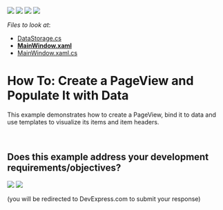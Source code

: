 <!-- default badges list -->
![](https://img.shields.io/endpoint?url=https://codecentral.devexpress.com/api/v1/VersionRange/128659399/21.1.5%2B)
[![](https://img.shields.io/badge/Open_in_DevExpress_Support_Center-FF7200?style=flat-square&logo=DevExpress&logoColor=white)](https://supportcenter.devexpress.com/ticket/details/E4652)
[![](https://img.shields.io/badge/📖_How_to_use_DevExpress_Examples-e9f6fc?style=flat-square)](https://docs.devexpress.com/GeneralInformation/403183)
[![](https://img.shields.io/badge/💬_Leave_Feedback-feecdd?style=flat-square)](#does-this-example-address-your-development-requirementsobjectives)
<!-- default badges end -->
<!-- default file list -->
*Files to look at*:

* [DataStorage.cs](./CS/PageViewSample/DataStorage.cs)
* **[MainWindow.xaml](./CS/PageViewSample/MainWindow.xaml)**
* [MainWindow.xaml.cs](./CS/PageViewSample/MainWindow.xaml.cs)
<!-- default file list end -->
# How To: Create a PageView and Populate It with Data


<p>This example demonstrates how to create a PageView, bind it to data and use templates to visualize its items and item headers. </p>

<br/>


<!-- feedback -->
## Does this example address your development requirements/objectives?

[<img src="https://www.devexpress.com/support/examples/i/yes-button.svg"/>](https://www.devexpress.com/support/examples/survey.xml?utm_source=github&utm_campaign=wpf-pageview-create-bind-to-data&~~~was_helpful=yes) [<img src="https://www.devexpress.com/support/examples/i/no-button.svg"/>](https://www.devexpress.com/support/examples/survey.xml?utm_source=github&utm_campaign=wpf-pageview-create-bind-to-data&~~~was_helpful=no)

(you will be redirected to DevExpress.com to submit your response)
<!-- feedback end -->
